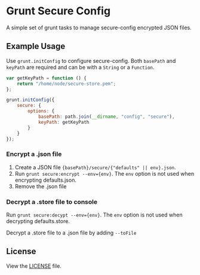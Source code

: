 # Grunt Secure Config

A simple set of grunt tasks to manage secure-config encrypted JSON files.

## Example Usage

Use `grunt.initConfig` to configure secure-config. Both `basePath` and `keyPath` are required and can be with a `String` or a `Function`.

```javascript
var getKeyPath = function () {
	return "/home/node/secure-store.pem";
};

grunt.initConfig({
	secure: {
		options: {
			basePath: path.join(__dirname, "config", "secure"),
			keyPath: getKeyPath
		}
	}
});
```

### Encrypt a .json file

1. Create a JSON file `{basePath}/secure/{"defaults" || env}.json`.
2. Run `grunt secure:encrypt --env={env}`. The `env` option is not used when encrypting defaults.json.
3. Remove the .json file

### Decrypt a .store file to console

Run `grunt secure:decypt --env={env}`. The `env` option is not used when decrypting defaults.store.

Decrypt a .store file to a .json file by adding `--toFile`

## License

View the [LICENSE](https://github.com/AppPress/node-connect-datadog/blob/master/LICENSE) file.
